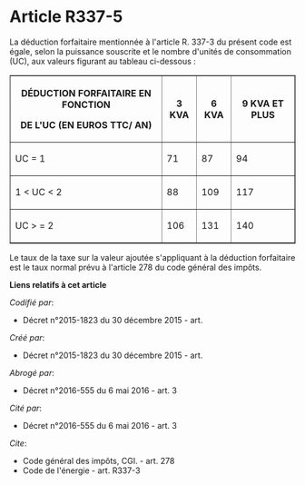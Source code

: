 # Article R337-5

La déduction forfaitaire mentionnée à l'article R. 337-3 du présent code est égale, selon la puissance souscrite et le nombre
d'unités de consommation (UC), aux valeurs figurant au tableau ci-dessous : 

<table border="1">
      <tbody><tr>
        <th>

DÉDUCTION FORFAITAIRE EN FONCTION 

DE L'UC (EN EUROS TTC/ AN) </th>
        <th>

3 KVA </th>
        <th>

6 KVA </th>
        <th>

9 KVA ET PLUS </th>
      </tr>
      <tr>
        <td valign="middle" align="justify">

UC = 1 </td>
        <td align="justify" valign="middle">

71 </td>
        <td valign="middle" align="justify">

87 </td>
        <td align="justify" valign="middle">

94 </td>
      </tr>
      <tr>
        <td valign="middle" align="justify">

1 < UC < 2 </td>
        <td align="justify" valign="middle">

88 </td>
        <td valign="middle" align="justify">

109 </td>
        <td align="justify" valign="middle">

117 </td>
      </tr>
      <tr>
        <td align="justify" valign="middle">

UC > = 2 </td>
        <td valign="middle" align="justify">

106 </td>
        <td valign="middle" align="justify">

131 </td>
        <td align="justify" valign="middle">

140 </td>
      </tr>
    </tbody></table>

Le taux de la taxe sur la valeur ajoutée s'appliquant à la déduction forfaitaire est le taux normal prévu à l'article 278 du
code général des impôts.

**Liens relatifs à cet article**

_Codifié par_:

  - Décret n°2015-1823 du 30 décembre 2015 - art.

_Créé par_:

  - Décret n°2015-1823 du 30 décembre 2015 - art.

_Abrogé par_:

  - Décret n°2016-555 du 6 mai 2016 - art. 3

_Cité par_:

  - Décret n°2016-555 du 6 mai 2016 - art. 3

_Cite_:

  - Code général des impôts, CGI. - art. 278
  - Code de l'énergie - art. R337-3
